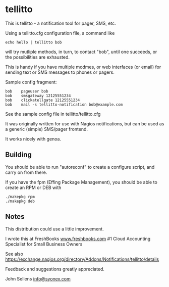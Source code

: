 # tellitto

This is tellitto - a notification tool for pager, SMS, etc.

Using a tellitto.cfg configuration file, a command like

    echo hello | tellitto bob

will try mutliple methods, in turn, to contact "bob", until
one succeeds, or the possibilities are exhausted.

This is handy if you have multiple modmes, or web interfaces
(or email) for sending text or SMS messages to phones or pagers.

Sample config fragment:

    bob    pageuser bob
    bob    smsgateway 12125551234
    bob    clickatellgate 12125551234
    bob    mail -s tellitto-notification bob@example.com


See the sample config file in tellitto/tellitto.cfg

It was originally written for use with Nagios notifications, but
can be used as a generic (simple) SMS/pager frontend.

It works nicely with genoa.

## Building

You should be able to run "autoreconf" to create a configure
script, and carry on from there.

If you have the fpm (Effing Package Management), you should be able
to create an RPM or DEB with

    ./makepkg rpm
    ./makepkg deb

## Notes

This distribution could use a little improvement.

I wrote this at FreshBooks www.freshbooks.com
    #1 Cloud Accounting Specialist for Small Business Owners

See also
    https://exchange.nagios.org/directory/Addons/Notifications/tellitto/details

Feedback and suggestions greatly appreciated.

John Sellens
info@syonex.com
